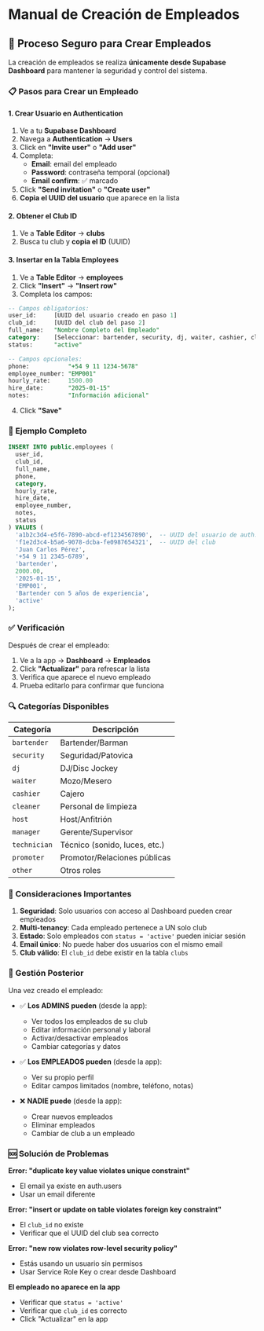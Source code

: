 # Manual de Creación de Empleados

## 🔐 Proceso Seguro para Crear Empleados

La creación de empleados se realiza **únicamente desde Supabase Dashboard** para mantener la seguridad y control del sistema.

### 📋 Pasos para Crear un Empleado

#### **1. Crear Usuario en Authentication**

1. Ve a tu **Supabase Dashboard**
2. Navega a **Authentication** → **Users**
3. Click en **"Invite user"** o **"Add user"**
4. Completa:
   - **Email**: email del empleado
   - **Password**: contraseña temporal (opcional)
   - **Email confirm**: ✅ marcado
5. Click **"Send invitation"** o **"Create user"**
6. **Copia el UUID del usuario** que aparece en la lista

#### **2. Obtener el Club ID**

1. Ve a **Table Editor** → **clubs**
2. Busca tu club y **copia el ID** (UUID)

#### **3. Insertar en la Tabla Employees**

1. Ve a **Table Editor** → **employees**
2. Click **"Insert"** → **"Insert row"**
3. Completa los campos:

```sql
-- Campos obligatorios:
user_id:     [UUID del usuario creado en paso 1]
club_id:     [UUID del club del paso 2]
full_name:   "Nombre Completo del Empleado"
category:    [Seleccionar: bartender, security, dj, waiter, cashier, cleaner, host, manager, technician, promoter, other]
status:      "active"

-- Campos opcionales:
phone:           "+54 9 11 1234-5678"
employee_number: "EMP001"
hourly_rate:     1500.00
hire_date:       "2025-01-15"
notes:           "Información adicional"
```

4. Click **"Save"**

### 🎯 Ejemplo Completo

```sql
INSERT INTO public.employees (
  user_id,
  club_id,
  full_name,
  phone,
  category,
  hourly_rate,
  hire_date,
  employee_number,
  notes,
  status
) VALUES (
  'a1b2c3d4-e5f6-7890-abcd-ef1234567890',  -- UUID del usuario de auth.users
  'f1e2d3c4-b5a6-9078-dcba-fe0987654321',  -- UUID del club
  'Juan Carlos Pérez',
  '+54 9 11 2345-6789',
  'bartender',
  2000.00,
  '2025-01-15',
  'EMP001',
  'Bartender con 5 años de experiencia',
  'active'
);
```

### ✅ Verificación

Después de crear el empleado:

1. Ve a la app → **Dashboard** → **Empleados**
2. Click **"Actualizar"** para refrescar la lista
3. Verifica que aparece el nuevo empleado
4. Prueba editarlo para confirmar que funciona

### 🔍 Categorías Disponibles

| Categoría | Descripción |
|-----------|-------------|
| `bartender` | Bartender/Barman |
| `security` | Seguridad/Patovica |
| `dj` | DJ/Disc Jockey |
| `waiter` | Mozo/Mesero |
| `cashier` | Cajero |
| `cleaner` | Personal de limpieza |
| `host` | Host/Anfitrión |
| `manager` | Gerente/Supervisor |
| `technician` | Técnico (sonido, luces, etc.) |
| `promoter` | Promotor/Relaciones públicas |
| `other` | Otros roles |

### 🚨 Consideraciones Importantes

1. **Seguridad**: Solo usuarios con acceso al Dashboard pueden crear empleados
2. **Multi-tenancy**: Cada empleado pertenece a UN solo club
3. **Estado**: Solo empleados con `status = 'active'` pueden iniciar sesión
4. **Email único**: No puede haber dos usuarios con el mismo email
5. **Club válido**: El `club_id` debe existir en la tabla `clubs`

### 🔧 Gestión Posterior

Una vez creado el empleado:

- ✅ **Los ADMINS pueden** (desde la app):
  - Ver todos los empleados de su club
  - Editar información personal y laboral
  - Activar/desactivar empleados
  - Cambiar categorías y datos

- ✅ **Los EMPLEADOS pueden** (desde la app):
  - Ver su propio perfil
  - Editar campos limitados (nombre, teléfono, notas)

- ❌ **NADIE puede** (desde la app):
  - Crear nuevos empleados
  - Eliminar empleados
  - Cambiar de club a un empleado

### 🆘 Solución de Problemas

**Error: "duplicate key value violates unique constraint"**
- El email ya existe en auth.users
- Usar un email diferente

**Error: "insert or update on table violates foreign key constraint"**
- El `club_id` no existe
- Verificar que el UUID del club sea correcto

**Error: "new row violates row-level security policy"**
- Estás usando un usuario sin permisos
- Usar Service Role Key o crear desde Dashboard

**El empleado no aparece en la app**
- Verificar que `status = 'active'`
- Verificar que `club_id` es correcto
- Click "Actualizar" en la app